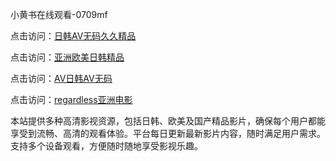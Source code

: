 小黄书在线观看-0709mf

点击访问：<a href="https://heiliaowt0d7p.pages.dev">日韩AV无码久久精品</a>

点击访问：<a href="https://heiliaoga6s9v.pages.dev">亚洲欧美日韩精品</a>

点击访问：<a href="https://heiliaoow5kzm.pages.dev">AV日韩AV无码</a>

点击访问：<a href="https://heiliao2dmwwy.pages.dev">regardless亚洲电影</a>

本站提供多种高清影视资源，包括日韩、欧美及国产精品影片，确保每个用户都能享受到流畅、高清的观看体验。平台每日更新最新影片内容，随时满足用户需求。支持多个设备观看，方便随时随地享受影视乐趣。

<span style="display:none;">[Canonical link](https://github.com/qz20250709/qz5 ）</span>
